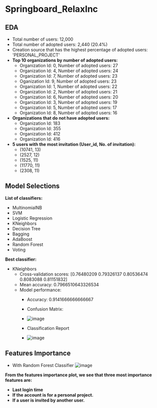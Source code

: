 # Springboard_RelaxInc
## EDA
* Total number of users: 12,000
* Total number of adopted users: 2,440 (20.4%)
* Creation source that has the highest percentage of adopted users: 'PERSONAL_PROJECT'
* **Top 10 organizations by number of adopted users:** 
    * Organization Id: 0, Number of adopted users: 27
    * Organization Id: 4, Number of adopted users: 24
    * Organization Id: 7, Number of adopted users: 23
    * Oganization Id: 9, Number of adopted users: 23
    * Organization Id: 1, Number of adopted users: 22
    * Organization Id: 2, Number of adopted users: 21
    * Organization Id: 6, Number of adopted users: 20
    * Organization Id: 3, Number of adopted users: 19
    * Organization Id: 5, Number of adopted users: 17
    * Organization Id: 8, Number of adopted users: 16
* **Organizations that do not have adopted users:**
   * Organization Id: 183
   * Organization Id: 355
   * Organization Id: 412
   * Organization Id: 416
* **5 users with the most invitation (User_id, No. of invitation):**
   * (10741, 13)
   * (2527, 12)
   * (1525, 11)
   * (11770, 11)
   * (2308, 11)
## Model Selections
**List of classifiers:**
  * MultinomialNB
  * SVM
  * Logistic Regression
  * KNeighbors
  * Decision Tree
  * Bagging
  * AdaBoost
  * Random Forest
  * Voting

**Best classifier:**
* KNeighbors
   * Cross-validation scores: [0.76480209 0.79326137 0.80536474 0.8083088  0.81151832]
   * Mean accuracy: 0.7966510643326534
   * Model performance:
      * Accuracy: 0.9141666666666667
      * Confusion Matrix:
      * ![image](https://github.com/dqminhv/Springboard_RelaxInc/assets/73676962/52298127-9aa2-444a-b5cf-3f24b310ea78)

      * Classification Report
      * ![image](https://github.com/dqminhv/Springboard_RelaxInc/assets/73676962/1dc2e515-d7e9-437a-99b7-f5157763cb62)


## Features Importance
* With Random Forest Classifier
![image](https://github.com/dqminhv/Springboard_RelaxInc/assets/73676962/4c49dc69-0878-46ff-9e17-c1649d177a05)


**From the features importance plot, we see that three most importance features are:**
  * **Last login time**
  * **If the account is for a personal project.**
  * **If a user is invited by another user.**


